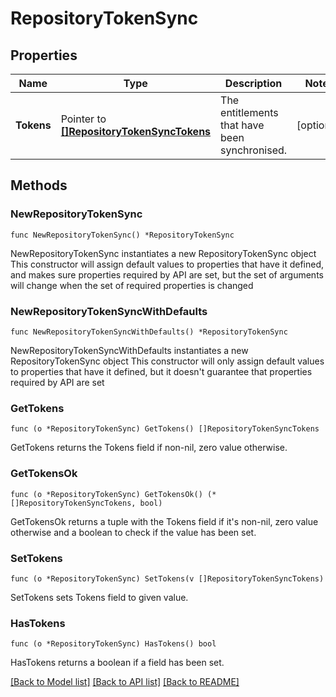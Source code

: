 # RepositoryTokenSync

## Properties

Name | Type | Description | Notes
------------ | ------------- | ------------- | -------------
**Tokens** | Pointer to [**[]RepositoryTokenSyncTokens**](RepositoryTokenSyncTokens.md) | The entitlements that have been synchronised. | [optional] 

## Methods

### NewRepositoryTokenSync

`func NewRepositoryTokenSync() *RepositoryTokenSync`

NewRepositoryTokenSync instantiates a new RepositoryTokenSync object
This constructor will assign default values to properties that have it defined,
and makes sure properties required by API are set, but the set of arguments
will change when the set of required properties is changed

### NewRepositoryTokenSyncWithDefaults

`func NewRepositoryTokenSyncWithDefaults() *RepositoryTokenSync`

NewRepositoryTokenSyncWithDefaults instantiates a new RepositoryTokenSync object
This constructor will only assign default values to properties that have it defined,
but it doesn't guarantee that properties required by API are set

### GetTokens

`func (o *RepositoryTokenSync) GetTokens() []RepositoryTokenSyncTokens`

GetTokens returns the Tokens field if non-nil, zero value otherwise.

### GetTokensOk

`func (o *RepositoryTokenSync) GetTokensOk() (*[]RepositoryTokenSyncTokens, bool)`

GetTokensOk returns a tuple with the Tokens field if it's non-nil, zero value otherwise
and a boolean to check if the value has been set.

### SetTokens

`func (o *RepositoryTokenSync) SetTokens(v []RepositoryTokenSyncTokens)`

SetTokens sets Tokens field to given value.

### HasTokens

`func (o *RepositoryTokenSync) HasTokens() bool`

HasTokens returns a boolean if a field has been set.


[[Back to Model list]](../README.md#documentation-for-models) [[Back to API list]](../README.md#documentation-for-api-endpoints) [[Back to README]](../README.md)


